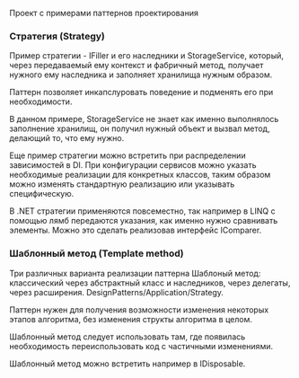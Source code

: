 Проект с примерами паттернов проектирования

<h3>Стратегия (Strategy)</h3>
Пример стратегии - IFiller и его наследники и StorageService, который, через передаваемый ему контекст и фабричный метод, получает нужного ему наследника и заполняет хранилища нужным образом.

Паттерн позволяет инкапслуровать поведение и подменять его при необходимости.

В данном примере, StorageService не знает как именно выполнялось заполнение хранилищ, он получил нужный объект и вызвал метод, делающий то, что ему нужно.

Еще пример стратегии можно встретить при распределении зависимостей в DI. При конфигурации сервисов можно указать необходимые реализации для конкретных классов, таким образом можно изменять стандартную реализацию или указывать специфическую.

В .NET стратегии применяются повсеместно, так например в LINQ с помощью лямб передаются указания, как именно нужно сравнивать элементы. Можно это сделать реализовав интерфейс IComparer.

<h3>Шаблонный метод (Template method)</h3>
Три различных варианта реализации паттерна Шаблоный метод: классический через абстрактный класс и наследников, через делегаты, через расширения.
DesignPatterns/Application/Strategy.

Паттерн нужен для получения возможности изменения некоторых этапов алгоритма, без изменения структы алгоритма в целом.

Шаблонный метод следует использовать там, где появилась необходимость переиспользовать код с частичными изменениями.

Шаблонный метод можно встретить например в IDisposable. 
